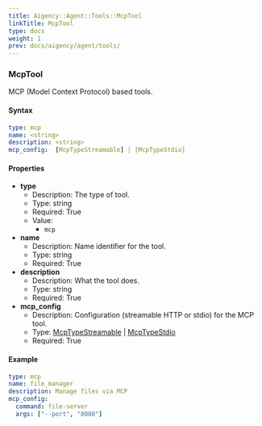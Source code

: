 ```yaml
---
title: Aigency::Agent::Tools::McpTool
linkTitle: McpTool
type: docs
weight: 1
prev: docs/aigency/agent/tools/
---
```


### McpTool
MCP (Model Context Protocol) based tools.

#### Syntax
```yaml
type: mcp
name: <string>
description: <string>
mcp_config:  [McpTypeStreamable] | [McpTypeStdio]
```

#### Properties
- **type**
  - Description: The type of tool.
  - Type: string
  - Required: True
  - Value: 
    - `mcp`
- **name**
  - Description: Name identifier for the tool.
  - Type: string
  - Required: True
- **description**
  - Description: What the tool does.
  - Type: string
  - Required: True
- **mcp_config**
  - Description: Configuration (streamable HTTP or stdio) for the MCP tool.
  - Type: [McpTypeStreamable](/docs/aigency/agent/tools/mcp/mcpstreamble/) | [McpTypeStdio](/docs/aigency/agent/tools/mcp/mcpstdio/)
  - Required: True

#### Example
```yaml
type: mcp
name: file_manager
description: Manage files via MCP
mcp_config:
  command: file-server
  args: ["--port", "8080"]
```
